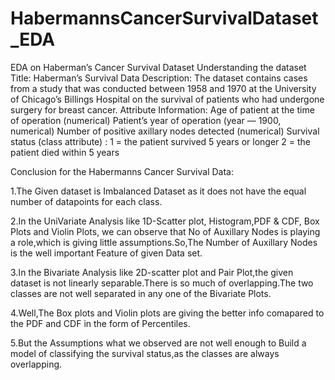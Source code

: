 # HabermannsCancerSurvivalDataset_EDA
EDA on Haberman’s Cancer Survival Dataset
Understanding the dataset
Title: Haberman’s Survival Data
Description: The dataset contains cases from a study that was conducted between 1958 and 1970 at the University of Chicago’s Billings Hospital on the survival of patients who had undergone surgery for breast cancer.
Attribute Information:
Age of patient at the time of operation (numerical)
Patient’s year of operation (year — 1900, numerical)
Number of positive axillary nodes detected (numerical)
Survival status (class attribute) :
1 = the patient survived 5 years or longer
2 = the patient died within 5 years

Conclusion for the Habermanns Cancer Survival Data:

1.The Given dataset is Imbalanced Dataset as it does not have the equal number of datapoints for each class.

2.In the UniVariate Analysis like 1D-Scatter plot, Histogram,PDF & CDF, Box Plots and Violin Plots, we can observe that No of Auxillary Nodes is playing a role,which is giving little assumptions.So,The Number of Auxillary Nodes is the well important Feature of given Data set.

3.In the Bivariate Analysis like 2D-scatter plot and Pair Plot,the given dataset is not linearly separable.There is so much of overlapping.The two classes are not well separated in any one of the Bivariate Plots.

4.Well,The Box plots and Violin plots are giving the better info comapared to the PDF and CDF in the form of Percentiles.

5.But the Assumptions what we observed are not well enough to Build a model of classifying the survival status,as the classes are always overlapping.
